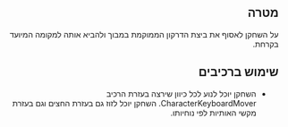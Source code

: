 <div dir='rtl' lang='he'>

## מטרה
על השחקן לאסוף את ביצת הדרקון הממוקמת במבוך ולהביא אותה למקומה המיועד בקרחת.

## שימוש ברכיבים
* השחקן יוכל לנוע לכל כיוון שירצה בעזרת הרכיב CharacterKeyboardMover. השחקן יוכל לזוז גם בעזרת החצים וגם בעזרת מקשי האותיות לפי נוחיותו.
</div>
